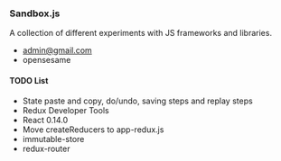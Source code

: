 ### Sandbox.js ###

A collection of different experiments with JS frameworks and libraries.

* admin@gmail.com
* opensesame

#### TODO List

* State paste and copy, do/undo, saving steps and replay steps
* Redux Developer Tools
* React 0.14.0
* Move createReducers to app-redux.js
* immutable-store
* redux-router
